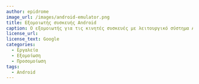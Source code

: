 ```yaml
---
author: epidrome
image_url: /images/android-emulator.png
title: Εξομοιωτής συσκευής Android 
caption: Ο εξομοιωτής για τις κινητές συσκευές με λειτουργικό σύστημα Android, εκτός από την εξομοίωση της επεξεργασίας των δεδομένων, περιλαμβάνει και μια προσομοίωση κάποιων κουμπιών και διαδράσεων, που, συνήθως, έχουν τα έξυπνα κινητά.
license_url:
license_text: Google
categories:
  - Εργαλεία
  - Εξομοίωση
  - Προσομοίωση
tags:
  - Android
---
```

